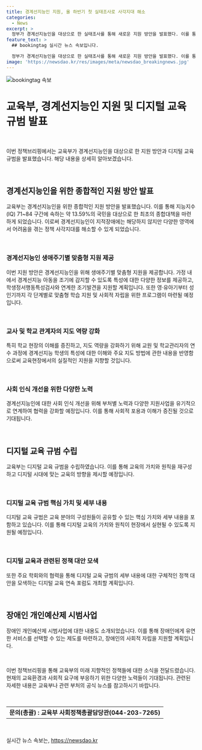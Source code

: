 ```yaml
---
title: 경계선지능인 지원, 올 하반기 첫 실태조사로 사각지대 해소
categories:
  - News
excerpt: >
  정부가 경계선지능인을 대상으로 한 실태조사를 통해 새로운 지원 방안을 발표했다. 이를 통해 경계선지능인에 대한 사회 인식을 개선하고, 가정 내 조기 발견 및 맞춤형 지원을 실시할 예정이다. 또한, 디지털 교육 규범의 수립과 장애인 개인예산제 시범사업의 확대도 발표되었다. 교육부와 보건복지부 등 관계부처는 해당 정책을 효과적으로 추진하여 사회적 자립 및 교육의 질을 향상시킬 것으로 기대된다.
feature_text: >
  ## bookingtag 실시간 뉴스 속보입니다.

  정부가 경계선지능인을 대상으로 한 실태조사를 통해 새로운 지원 방안을 발표했다. 이를 통해 경계선지능인에 대한 사회 인식을 개선하고, 가정 내 조기 발견 및 맞춤형 지원을 실시할 예정이다. 또한, 디지털 교육 규범의 수립과 장애인 개인예산제 시범사업의 확대도 발표되었다. 교육부와 보건복지부 등 관계부처는 해당 정책을 효과적으로 추진하여 사회적 자립 및 교육의 질을 향상시킬 것으로 기대된다.
image: 'https://newsdao.kr/res/images/meta/newsdao_breakingnews.jpg'
---
```


<p><img src="https://newsdao.kr/res/images/meta/newsdao_breakingnews.jpg" alt="bookingtag 속보" /></p>

<h1>교육부, 경계선지능인 지원 및 디지털 교육 규범 발표</h1>

<p data-ke-size="size16">&nbsp;</p>

<p>이번 정책브리핑에서는 교육부가 경계선지능인을 대상으로 한 지원 방안과 디지털 교육 규범을 발표했습니다. 해당 내용을 상세히 알아보겠습니다.</p>

<p data-ke-size="size16">&nbsp;</p>

<h2 data-ke-size="size26">경계선지능인을 위한 종합적인 지원 방안 발표</h2>

<p>교육부는 경계선지능인을 위한 종합적인 지원 방안을 발표했습니다. 이를 통해 지능지수(IQ) 71~84 구간에 속하는 약 13.59%의 국민을 대상으로 한 최초의 종합대책을 마련하게 되었습니다. 이로써 경계선지능인이 지적장애에는 해당하지 않지만 다양한 영역에서 어려움을 겪는 정책 사각지대를 해소할 수 있게 되었습니다.</p>

<p data-ke-size="size16">&nbsp;</p>

<h3>경계선지능인 생애주기별 맞춤형 지원 제공</h3>

<p>이번 지원 방안은 경계선지능인을 위해 생애주기별 맞춤형 지원을 제공합니다. 가정 내에서 경계선지능 아동을 조기에 감지할 수 있도록 특성에 대한 다양한 정보를 제공하고, 학생정서행동특성검사와 연계한 조기발견을 지원할 계획입니다. 또한 영·유아기부터 성인기까지 각 단계별로 맞춤형 학습 지원 및 사회적 자립을 위한 프로그램이 마련될 예정입니다.</p>

<p data-ke-size="size16">&nbsp;</p>

<h3>교사 및 학교 관계자의 지도 역량 강화</h3>

<p>특히 학교 현장의 이해를 증진하고, 지도 역량을 강화하기 위해 교원 및 학교관리자의 연수 과정에 경계선지능 학생의 특성에 대한 이해와 주요 지도 방법에 관한 내용을 반영함으로써 교육현장에서의 실질적인 지원을 지향할 것입니다.</p>

<p data-ke-size="size16">&nbsp;</p>

<h3>사회 인식 개선을 위한 다양한 노력</h3>

<p>경계선지능인에 대한 사회 인식 개선을 위해 부처별 노력과 다양한 지원사업을 유기적으로 연계하여 협력을 강화할 예정입니다. 이를 통해 사회적 포용과 이해가 증진될 것으로 기대됩니다.</p>

<p data-ke-size="size16">&nbsp;</p>

<h2 data-ke-size="size26">디지털 교육 규범 수립</h2>

<p>교육부는 디지털 교육 규범을 수립하였습니다. 이를 통해 교육의 가치와 원칙을 재구성하고 디지털 시대에 맞는 교육의 방향을 제시할 예정입니다.</p>

<p data-ke-size="size16">&nbsp;</p>

<h3>디지털 교육 규범 핵심 가치 및 세부 내용</h3>

<p>디지털 교육 규범은 교육 분야의 구성원들이 공유할 수 있는 핵심 가치와 세부 내용을 포함하고 있습니다. 이를 통해 디지털 교육의 가치와 원칙이 현장에서 실현될 수 있도록 지원될 예정입니다.</p>

<p data-ke-size="size16">&nbsp;</p>

<h3>디지털 교육과 관련된 정책 대안 모색</h3>

<p>또한 주요 학회와의 협력을 통해 디지털 교육 규범의 세부 내용에 대한 구체적인 정책 대안을 모색하는 디지털 교육 연속 포럼도 개최할 계획입니다.</p>

<p data-ke-size="size16">&nbsp;</p>

<h2 data-ke-size="size26">장애인 개인예산제 시범사업</h2>

<p>장애인 개인예산제 시범사업에 대한 내용도 소개되었습니다. 이를 통해 장애인에게 유연한 서비스를 선택할 수 있는 제도를 마련하고, 장애인의 사회적 자립을 지원할 계획입니다.</p>

<p data-ke-size="size16">&nbsp;</p>

<p>이번 정책브리핑을 통해 교육부의 미래 지향적인 정책들에 대한 소식을 전달드렸습니다. 현재의 교육환경과 사회적 요구에 부응하기 위한 다양한 노력들이 기대됩니다. 관련된 자세한 내용은 교육부나 관련 부처의 공식 뉴스를 참고하시기 바랍니다.</p>

<p data-ke-size="size16">&nbsp;</p>

<table>
    <tbody>
        <tr>
            <td style="text-align: center; height: 17px;"><b>문의(총괄) : 교육부 사회정책총괄담당관(044-203-7265)</b></td>
        </tr>
    </tbody>
</table>

<p data-ke-size="size16">&nbsp;</p>

<p data-ke-size="size16"></p>
실시간 뉴스 속보는, <a href="https://newsdao.kr" rel="dofollow">https://newsdao.kr</a>


